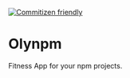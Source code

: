 [![Commitizen friendly](https://img.shields.io/badge/commitizen-friendly-brightgreen.svg)](http://commitizen.github.io/cz-cli/)

# Olynpm
Fitness App for your npm projects.
